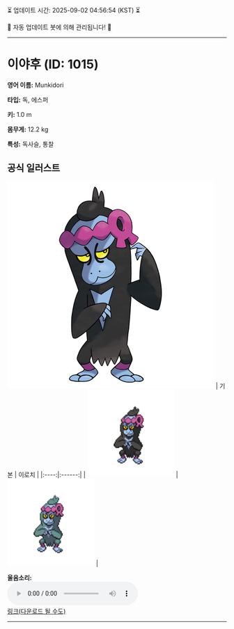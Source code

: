 
⏳ 업데이트 시간: 2025-09-02 04:56:54 (KST) ⏳

🤖 자동 업데이트 봇에 의해 관리됩니다! 🤖

---

# 이야후 (ID: 1015)
**영어 이름:** Munkidori

**타입:** 독, 에스퍼

**키:** 1.0 m

**몸무게:** 12.2 kg

**특성:** 독사슬, 통찰

## 공식 일러스트
![](https://raw.githubusercontent.com/PokeAPI/sprites/master/sprites/pokemon/other/official-artwork/1015.png)
| 기본 | 이로치 |
|:----:|:------:|
| <img src="https://raw.githubusercontent.com/PokeAPI/sprites/master/sprites/pokemon/1015.png" width="200"> | <img src="https://raw.githubusercontent.com/PokeAPI/sprites/master/sprites/pokemon/shiny/1015.png" width="200"> |

**울음소리:**<br><audio controls src="https://raw.githubusercontent.com/PokeAPI/cries/main/cries/pokemon/latest/1015.ogg"></audio><br> [링크(다운로드 될 수도)](https://raw.githubusercontent.com/PokeAPI/cries/main/cries/pokemon/latest/1015.ogg)


---
